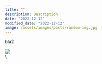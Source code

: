 ```yaml
---
title: ""
description: Description
date: "2022-12-12"
modified_date: "2022-12-12"
image: /assets/images/posts/random-img.jpg
---
```

bla2
\
\
![](/assets/images/posts/post-06/wall3.jpg)
\
\